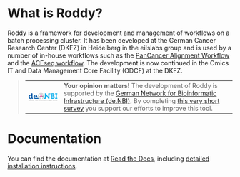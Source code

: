 # What is Roddy?

Roddy is a framework for development and management of workflows on a batch processing cluster. It has been developed at the German Cancer Research Center (DKFZ) in Heidelberg in the eilslabs group and is used by a number of in-house workflows such as the [PanCancer Alignment Workflow](https://github.com/DKFZ-ODCF/AlignmentAndQCWorkflows) and the [ACEseq workflow](https://github.com/eilslabs/ACEseqWorkflow). The development is now continued in the Omics IT and Data Management Core Facility (ODCF) at the DKFZ.

> <table><tr><td><a href="https://www.denbi.de/"><img src="docs/images/denbi.png" alt="de.NBI logo" width="300" align="left"></a></td><td><strong>Your opinion matters!</strong> The development of Roddy is supported by the <a href="https://www.denbi.de/">German Network for Bioinformatic Infrastructure (de.NBI)</a>. By completing <a href="yet unknown">this very short survey</a> you support our efforts to improve this tool.</td></tr></table>

# Documentation

You can find the documentation at [Read the Docs](http://roddy-documentation.readthedocs.io), including [detailed installation instructions](http://roddy-documentation.readthedocs.io/installationGuide.html).
